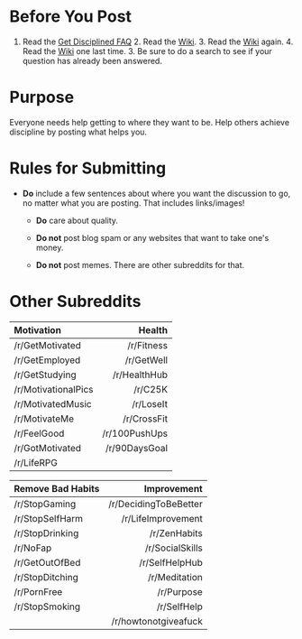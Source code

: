 # Before You Post #

1. Read the [Get Disciplined
   FAQ](http://www.reddit.com/r/getdisciplined/wiki/index)
   2. Read the [Wiki](http://www.reddit.com/r/getdisciplined/wiki/index).
   3. Read the [Wiki](http://www.reddit.com/r/getdisciplined/wiki/index) again.
   4. Read the [Wiki](http://www.reddit.com/r/getdisciplined/wiki/index) one
      last time.
      3. Be sure to do a search to see if your question has already been
         answered.

# Purpose #

Everyone needs help getting to where they want to be. Help others
achieve discipline by posting what helps you.

# Rules for Submitting #

* **Do** include a few sentences about where you want the discussion to go, no
  matter what you are posting. That includes links/images!

  * **Do** care about quality.

  * **Do not** post blog spam or any websites that want to take one's money.

  * **Do not** post memes. There are other subreddits for that.


# Other Subreddits #

| Motivation               | Health                |
|:-------------------------|----------------------:|
| /r/GetMotivated          | /r/Fitness            |
| /r/GetEmployed           | /r/GetWell            |
| /r/GetStudying           | /r/HealthHub          |
| /r/MotivationalPics      | /r/C25K               |
| /r/MotivatedMusic        | /r/LoseIt             |
| /r/MotivateMe            | /r/CrossFit           |
| /r/FeelGood              | /r/100PushUps         |
| /r/GotMotivated          | /r/90DaysGoal         |
| /r/LifeRPG                 | |


| Remove Bad Habits        |   Improvement         |
|:-------------------------|----------------------:|
| /r/StopGaming            | /r/DecidingToBeBetter |
| /r/StopSelfHarm          | /r/LifeImprovement    |
| /r/StopDrinking          | /r/ZenHabits          |
| /r/NoFap                 | /r/SocialSkills       |
| /r/GetOutOfBed           | /r/SelfHelpHub        |
| /r/StopDitching          | /r/Meditation |
| /r/PornFree              | /r/Purpose            |
| /r/StopSmoking           | /r/SelfHelp           |
|                          | /r/howtonotgiveafuck  |
